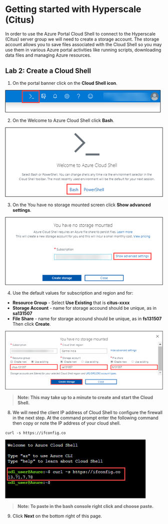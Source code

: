 # Getting started with Hyperscale (Citus)

In order to use the Azure Portal Cloud Shell to connect to the Hyperscale (Citus) server group we will need to create a storage account. The storage account allows you to save files associated with the Cloud Shell so you may use them in various Azure portal activities like running scripts, downloading data files and managing Azure resources.

## Lab 2: Create a Cloud Shell

1. On the portal banner click on the **Cloud Shell icon**.

  ![](Images/cloudshellicon.png)

2. On the Welcome to Azure Cloud Shell click **Bash**.

  ![](Images/bash.png)

3. On the You have no storage mounted screen click **Show advanced settings**.
 
  ![](Images/showadvset.png)

4. Use the default values for subscription and region and for:
* **Resource Group** - Select **Use Existing** that is **citus-xxxx**
* **Storage Account** - name for storage accound should be unique, as in **sa131507**
* **File Share** - name for storage accound should be unique, as in **fs131507**
Then click **Create**.

 ![](Images/createstorage.png)
  
 > **Note: This may take up to a minute to create and start the Cloud Shell.**
   
8. We will need the client IP address of Cloud Shell to configure the firewall in the next step. At the command prompt enter the following command then copy or note the IP address of your cloud shell.

```
curl -s https://ifconfig.co 
```

   ![](Images/curlip.png)

> **Note: To paste in the bash console right click and choose paste.**

9.	Click **Next** on the bottom right of this page.
